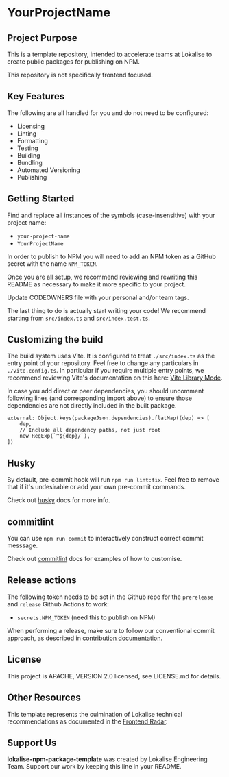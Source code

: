 # YourProjectName

## Project Purpose

This is a template repository, intended to accelerate teams at Lokalise to create public packages for publishing on NPM.

This repository is not specifically frontend focused.

## Key Features

The following are all handled for you and do not need to be configured:

- Licensing
- Linting
- Formatting
- Testing
- Building
- Bundling
- Automated Versioning
- Publishing

## Getting Started

Find and replace all instances of the symbols (case-insensitive) with your project name:

- `your-project-name`
- `YourProjectName`

In order to publish to NPM you will need to add an NPM token as a GitHub secret with the name `NPM_TOKEN`.

Once you are all setup, we recommend reviewing and rewriting this README as necessary to make it more specific to your project.

Update CODEOWNERS file with your personal and/or team tags.

The last thing to do is actually start writing your code! We recommend starting from `src/index.ts` and `src/index.test.ts`.

## Customizing the build

The build system uses Vite. It is configured to treat `./src/index.ts` as the entry point of your repository. Feel free
to change any particulars in `./vite.config.ts`. In particular if you require multiple entry points, we recommend
reviewing Vite's documentation on this here: [Vite Library Mode](https://vitejs.dev/guide/build.html#library-mode).

In case you add direct or peer dependencies, you should uncomment following lines (and corresponding import above) to
ensure those dependencies are not directly included in the built package.
```tsx
external: Object.keys(packageJson.dependencies).flatMap((dep) => [
	dep,
	// Include all dependency paths, not just root
	new RegExp(`^${dep}/`),
])
```

## Husky

By default, pre-commit hook will run `npm run lint:fix`. Feel free to remove that if it's undesirable or add your own
pre-commit commands.

Check out [husky](https://typicode.github.io/husky) docs for more info.

## commitlint

You can use `npm run commit` to interactively construct correct commit messsage.

Check out [commitlint](https://commitlint.js.org) docs for examples of how to customise.

## Release actions

The following token needs to be set in the Github repo for the `prerelease` and `release` Github Actions to work:

- `secrets.NPM_TOKEN` (need this to publish on NPM)

When performing a release, make sure to follow our conventional commit approach, as described in [contribution documentation](https://github.com/lokalise/npm-package-template/blob/main/CONTRIBUTING.md).

## License

This project is APACHE, VERSION 2.0 licensed, see LICENSE.md for details.

## Other Resources

This template represents the culmination of Lokalise technical recommendations as documented in the [Frontend Radar](https://lokalise.atlassian.net/l/cp/Bqkz2hC5).

## Support Us

**lokalise-npm-package-template** was created by Lokalise Engineering Team. Support our work by keeping this line in your README.
